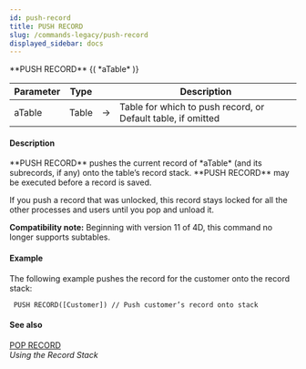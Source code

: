 ```yaml
---
id: push-record
title: PUSH RECORD
slug: /commands-legacy/push-record
displayed_sidebar: docs
---
```


<!--REF #_command_.PUSH RECORD.Syntax-->**PUSH RECORD** {( *aTable* )}<!-- END REF-->
<!--REF #_command_.PUSH RECORD.Params-->
| Parameter | Type |  | Description |
| --- | --- | --- | --- |
| aTable | Table | &rarr; | Table for which to push record, or Default table, if omitted |

<!-- END REF-->

#### Description 

<!--REF #_command_.PUSH RECORD.Summary-->**PUSH RECORD** pushes the current record of *aTable* (and its subrecords, if any) onto the table’s record stack.<!-- END REF--> **PUSH RECORD** may be executed before a record is saved.

If you push a record that was unlocked, this record stays locked for all the other processes and users until you pop and unload it.

**Compatibility note:** Beginning with version 11 of 4D, this command no longer supports subtables. 

#### Example 

The following example pushes the record for the customer onto the record stack:

```4d
 PUSH RECORD([Customer]) // Push customer’s record onto stack
```

#### See also 

[POP RECORD](pop-record.md)  
*Using the Record Stack*  